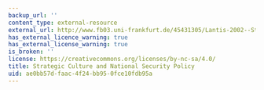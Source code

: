 ```yaml
---
backup_url: ''
content_type: external-resource
external_url: http://www.fb03.uni-frankfurt.de/45431305/Lantis-2002--Strategic-Culture-and-NationalSecurity-Policy.pdf
has_external_licence_warning: true
has_external_license_warning: true
is_broken: ''
license: https://creativecommons.org/licenses/by-nc-sa/4.0/
title: Strategic Culture and National Security Policy
uid: ae0bb57d-faac-4f24-bb95-0fce10fdb95a
---
```

